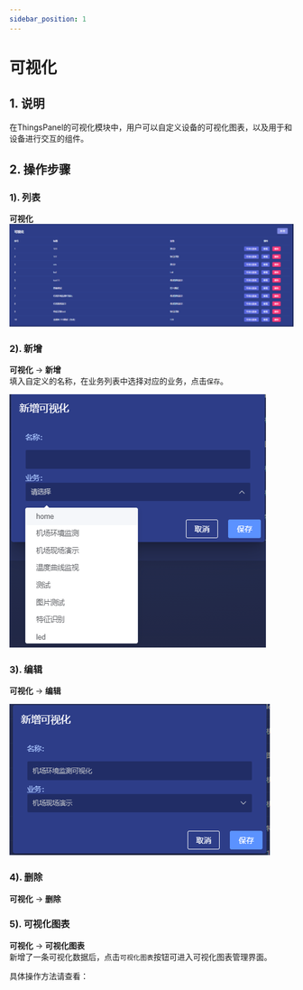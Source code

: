 ```yaml
---
sidebar_position: 1
---
```


# 可视化

## 1. 说明
在ThingsPanel的可视化模块中，用户可以自定义设备的可视化图表，以及用于和设备进行交互的组件。

## 2. 操作步骤

### 1). 列表
**可视化**
![img.png](images/visualization_02_01.png)

### 2). 新增
**可视化** -> **新增**  
填入自定义的名称，在业务列表中选择对应的业务，点击`保存`。  

![img.png](images/visualization_02_02.png) 

### 3). 编辑
**可视化** -> **编辑**  

![img.png](images/visualization_02_03.png)

### 4). 删除
**可视化** -> **删除**  

### 5). 可视化图表
**可视化** -> **可视化图表**   
新增了一条可视化数据后，点击`可视化图表`按钮可进入可视化图表管理界面。  

具体操作方法请查看：